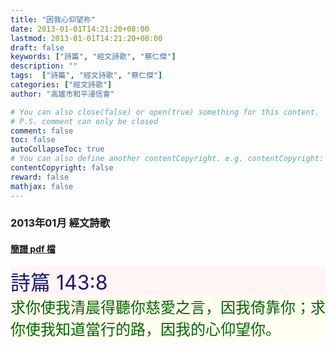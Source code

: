 ```yaml
---
title: "因我心仰望祢"
date: 2013-01-01T14:21:20+08:00
lastmod: 2013-01-01T14:21:20+08:00
draft: false
keywords: ["詩篇", "經文詩歌", "蔡仁傑"]
description: ""
tags:  ["詩篇", "經文詩歌", "蔡仁傑"]
categories: ["經文詩歌"]
author: "高雄市和平浸信會"

# You can also close(false) or open(true) something for this content.
# P.S. comment can only be closed
comment: false
toc: false
autoCollapseToc: true
# You can also define another contentCopyright. e.g. contentCopyright: "This is another copyright."
contentCopyright: false
reward: false
mathjax: false
---
```


### 2013年01月 經文詩歌

#### [簡譜 pdf 檔](/pdf-h/h201301.pdf "因我心仰望祢")

<div style="background-color:#FFF5F5"><font size="6", color="#191970">
詩篇 143:8
</font>
</div>

<div style="background-color:#FFFEEF"><font size="5", color="#006400">
求你使我清晨得聽你慈愛之言，因我倚靠你；求你使我知道當行的路，因我的心仰望你。
</font>
</div>